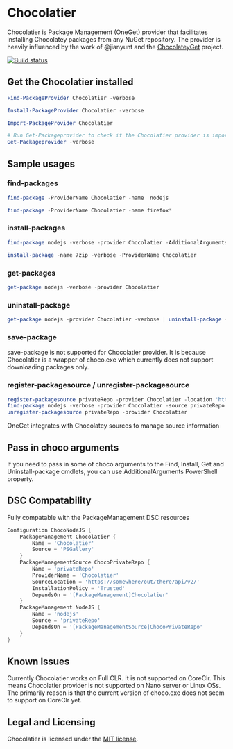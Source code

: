 # Chocolatier
Chocolatier is Package Management (OneGet) provider that facilitates installing Chocolatey packages from any NuGet repository. The provider is heavily influenced by the work of @jianyunt and the [ChocolateyGet](https://github.com/jianyunt/ChocolateyGet) project.

[![Build status](https://ci.appveyor.com/api/projects/status/14pwjwch40ww0cxd?svg=true)](https://ci.appveyor.com/project/ethanbergstrom/chocolatier)

## Get the Chocolatier installed
```PowerShell
Find-PackageProvider Chocolatier -verbose

Install-PackageProvider Chocolatier -verbose

Import-PackageProvider Chocolatier

# Run Get-Packageprovider to check if the Chocolatier provider is imported
Get-Packageprovider -verbose
```

## Sample usages
### find-packages
```PowerShell
find-package -ProviderName Chocolatier -name  nodejs

find-package -ProviderName Chocolatier -name firefox*
```

### install-packages
```PowerShell
find-package nodejs -verbose -provider Chocolatier -AdditionalArguments --exact | install-package

install-package -name 7zip -verbose -ProviderName Chocolatier
```
### get-packages
```PowerShell
get-package nodejs -verbose -provider Chocolatier
```
### uninstall-package
```PowerShell
get-package nodejs -provider Chocolatier -verbose | uninstall-package -AdditionalArguments '-y --remove-dependencies' -Verbose
```
### save-package

save-package is not supported for Chocolatier provider.
It is because Chocolatier is a wrapper of choco.exe which currently does not support downloading packages only.

### register-packagesource / unregister-packagesource
```PowerShell
register-packagesource privateRepo -provider Chocolatier -location 'https://somewhere/out/there/api/v2/'
find-package nodejs -verbose -provider Chocolatier -source privateRepo -AdditionalArguments --exact | install-package
unregister-packagesource privateRepo -provider Chocolatier
```

OneGet integrates with Chocolatey sources to manage source information

## Pass in choco arguments
If you need to pass in some of choco arguments to the Find, Install, Get and Uninstall-package cmdlets, you can use AdditionalArguments PowerShell property.

## DSC Compatability
Fully compatable with the PackageManagement DSC resources
```PowerShell
Configuration ChocoNodeJS {
	PackageManagement Chocolatier {
		Name = 'Chocolatier'
		Source = 'PSGallery'
	}
	PackageManagementSource ChocoPrivateRepo {
		Name = 'privateRepo'
		ProviderName = 'Chocolatier'
		SourceLocation = 'https://somewhere/out/there/api/v2/'
		InstallationPolicy = 'Trusted'
		DependsOn = '[PackageManagement]Chocolatier'
	}
	PackageManagement NodeJS {
		Name = 'nodejs'
		Source = 'privateRepo'
		DependsOn = '[PackageManagementSource]ChocoPrivateRepo'
	}
}
```

## Known Issues
Currently Chocolatier works on Full CLR.
It is not supported on CoreClr.
This means Chocolatier provider is not supported on Nano server or Linux OSs.
The primarily reason is that the current version of choco.exe does not seem to support on CoreClr yet.

## Legal and Licensing
Chocolatier is licensed under the [MIT license](./LICENSE.txt).

